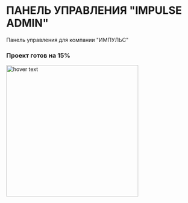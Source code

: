 # ПАНЕЛЬ УПРАВЛЕНИЯ "IMPULSE ADMIN"

Панель управления для компании "ИМПУЛЬС"

### Проект готов на 15%
<img src="https://downloader.disk.yandex.ru/preview/fd68495c3d7b68a389708b5954ffad458a1ecd8f5abaf907be9c70ab201874f7/5c9563e9/RuTVfJBotdIHBAOYdQmXoNfTfKKT0edpF40MhoKM4lmXVFQkjrpRph7Ta60ZGhN7LGagyPyuC4INwe872MUivQ%3D%3D?uid=0&filename=2019-03-22_21-38-22.png&disposition=inline&hash=&limit=0&content_type=image%2Fpng&tknv=v2&size=2048x2048" width="350" title="hover text">
